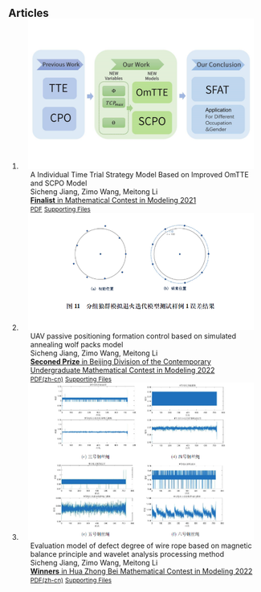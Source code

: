 <h2 id="publications" style="margin: 2px 0px -15px;">Articles</h2>

<div class="publications">
<ol class="bibliography">


<li>
<div class="pub-row">
  <div class="col-sm-3 abbr" style="position: relative;padding-right: 15px;padding-left: 15px;">
      <img src="/assets/img/MCMwork.png" class="teaser img-fluid z-depth-1" style="width=100;height=40%">
  </div>
  <div class="col-sm-9" style="position: relative;padding-right: 15px;padding-left: 20px;">
      <div class="title"><a>A Individual Time Trial Strategy Model Based on Improved OmTTE and SCPO Model</a></div>
      <div class="author">Sicheng Jiang, Zimo Wang, Meitong Li</div>
      <div class="periodical">
        <a href="https://www.comap.com/contests/mcm-icm"><b>Finalist</b> in Mathematical Contest in Modeling 2021</a>
      </div>
    <div class="links">
      <a href="/assets/articles/MCM.pdf" class="btn btn-sm z-depth-0" role="button" target="_blank" style="font-size:12px;">PDF</a>
      <a href="https://www.comap-math.com/mcm/2022Certs/2203036.pdf" class="btn btn-sm z-depth-0" role="button" target="_blank" style="font-size:12px;">Supporting Files</a>
    </div>
  </div>
</div>
</li>

<li>
<div class="pub-row">
  <div class="col-sm-3 abbr" style="position: relative;padding-right: 15px;padding-left: 15px;">
      <img src="/assets/img/guosai.png" class="teaser img-fluid z-depth-1" style="width=100;height=40%">
  </div>
  <div class="col-sm-9" style="position: relative;padding-right: 15px;padding-left: 20px;">
      <div class="title"><a>UAV passive positioning formation control based on simulated annealing wolf packs model</a></div>
      <div class="author">Sicheng Jiang, Zimo Wang, Meitong Li</div>
      <div class="periodical">
        <a href="http://en.mcm.edu.cn/"><b>Seconed Prize</b> in Beijing Division of the Contemporary Undergraduate Mathematical Contest in Modeling 2022</a>
      </div>
    <div class="links">
      <a href="/assets/articles/CNMCM.pdf" class="btn btn-sm z-depth-0" role="button" target="_blank" style="font-size:12px;">PDF(zh-cn)</a>
      <a href="/assets/supporting_files/CNMCM.pdf" class="btn btn-sm z-depth-0" role="button" target="_blank" style="font-size:12px;">Supporting Files</a>
    </div>
  </div>
</div>
</li>


<li>
<div class="pub-row">
  <div class="col-sm-3 abbr" style="position: relative;padding-right: 15px;padding-left: 15px;">
      <img src="/assets/img/hzbmcm.png" class="teaser img-fluid z-depth-1" style="width=100;height=40%">
  </div>
  <div class="col-sm-9" style="position: relative;padding-right: 15px;padding-left: 20px;">
      <div class="title"><a>Evaluation model of defect degree of wire rope based on magnetic balance principle and wavelet analysis processing method</a></div>
      <div class="author">Sicheng Jiang, Zimo Wang, Meitong Li</div>
      <div class="periodical">
        <a href="http://www.hzbmmc.com/"><b>Winners</b> in Hua Zhong Bei Mathematical Contest in Modeling 2022</a>
      </div>
    <div class="links">
      <a href="/assets/articles/hzbmcm.pdf" class="btn btn-sm z-depth-0" role="button" target="_blank" style="font-size:12px;">PDF(zh-cn)</a>
      <a href="/assets/supporting_files/hzbmcm.pdf" class="btn btn-sm z-depth-0" role="button" target="_blank" style="font-size:12px;">Supporting Files</a>
    </div>
  </div>
</div>
</li>


<br>

</ol>
</div>

